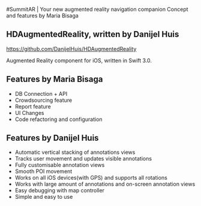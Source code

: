 #SummitAR | Your new augmented reality navigation companion
Concept and features by Maria Bisaga

## HDAugmentedReality, written by Danijel Huis
https://github.com/DanijelHuis/HDAugmentedReality

Augmented Reality component for iOS, written in Swift 3.0.

## Features by Maria Bisaga
- DB Connection + API
- Crowdsourcing feature
- Report feature
- UI Changes
- Code refactoring and configuration

## Features by Danijel Huis

- Automatic vertical stacking of annotations views
- Tracks user movement and updates visible annotations
- Fully customisable annotation views
- Smooth POI movement
- Works on all iOS devices(with GPS) and supports all rotations
- Works with large amount of annotations and on-screen annotation views
- Easy debugging with map controller
- Simple and easy to use